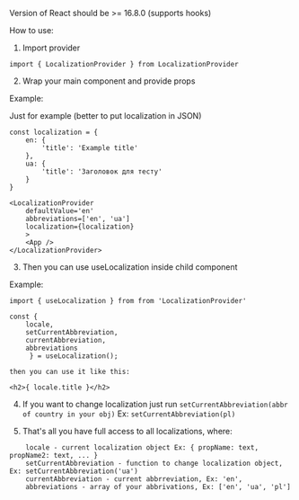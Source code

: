 Version of React should be >= 16.8.0 (supports hooks)

How to use:

1) Import provider

`import { LocalizationProvider } from LocalizationProvider`

2. Wrap your main component and provide props

Example:

 Just for example (better to put localization in JSON)

```
const localization = {
    en: {
        'title': 'Example title'
    },
    ua: {
        'title': 'Заголовок для тесту'
    }
}
```

```
<LocalizationProvider 
    defaultValue='en'
    abbreviations=['en', 'ua']
    localization={localization}
    >
    <App />
</LocalizationProvider>
```

3. Then you can use useLocalization inside child component

Example:

`import { useLocalization } from from 'LocalizationProvider'`

```
const { 
    locale,
    setCurrentAbbreviation,
    currentAbbreviation,
    abbreviations
     } = useLocalization();
```
`then you can use it like this:`

`<h2>{ locale.title }</h2>`

4. If you want to change localization just run `setCurrentAbbreviation(abbr of country in your obj)` Ex: `setCurrentAbbreviation(pl)`


5. That's all you have full access to all localizations, where:
```
    locale - current localization object Ex: { propName: text, propName2: text, ... }
    setCurrentAbbreviation - function to change localization object, Ex: setCurrentAbbreviation('ua')
    currentAbbreviation - current abbrreviation, Ex: 'en',
    abbreviations - array of your abbrivations, Ex: ['en', 'ua', 'pl']
```
